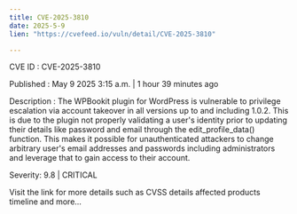 ```yaml
---
title: CVE-2025-3810
date: 2025-5-9
lien: "https://cvefeed.io/vuln/detail/CVE-2025-3810"

---
```


CVE ID : CVE-2025-3810

Published :  May 9
2025
3:15 a.m. | 1 hour
39 minutes ago

Description : The WPBookit plugin for WordPress is vulnerable to privilege escalation via account takeover in all versions up to
and including
1.0.2. This is due to the plugin not properly validating a user's identity prior to updating their details like password and email through the edit_profile_data() function. This makes it possible for unauthenticated attackers to change arbitrary user's email addresses and passwords
including administrators
and leverage that to gain access to their account.

Severity: 9.8 | CRITICAL

Visit the link for more details
such as CVSS details
affected products
timeline
and more...
